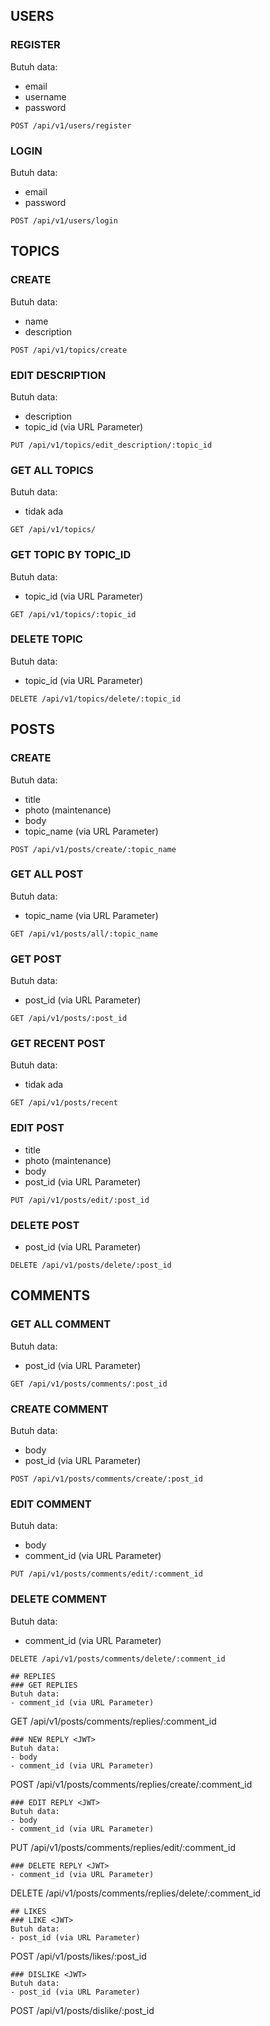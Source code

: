 ## USERS
### REGISTER
Butuh data:
- email
- username
- password
```
POST /api/v1/users/register
```
### LOGIN
Butuh data:
- email
- password
```
POST /api/v1/users/login
```
## TOPICS 
### CREATE <JWT>
Butuh data:
- name
- description
```
POST /api/v1/topics/create
```
### EDIT DESCRIPTION <JWT>
Butuh data:
- description
- topic_id (via URL Parameter)
```
PUT /api/v1/topics/edit_description/:topic_id
```
### GET ALL TOPICS
Butuh data:
- tidak ada
```
GET /api/v1/topics/
```
### GET TOPIC BY TOPIC_ID
Butuh data:
- topic_id (via URL Parameter)
```
GET /api/v1/topics/:topic_id
```
### DELETE TOPIC <JWT>
Butuh data:
- topic_id (via URL Parameter)
```
DELETE /api/v1/topics/delete/:topic_id
```
## POSTS
### CREATE <JWT>
Butuh data:
- title
- photo (maintenance)
- body
- topic_name (via URL Parameter)
```
POST /api/v1/posts/create/:topic_name
```
### GET ALL POST
Butuh data:
- topic_name (via URL Parameter)
```
GET /api/v1/posts/all/:topic_name
```
### GET POST
Butuh data:
- post_id (via URL Parameter)
```
GET /api/v1/posts/:post_id
```
### GET RECENT POST
Butuh data:
- tidak ada
```
GET /api/v1/posts/recent
```
### EDIT POST <JWT>
- title
- photo (maintenance)
- body
- post_id (via URL Parameter)
```
PUT /api/v1/posts/edit/:post_id
```
### DELETE POST <JWT>
- post_id (via URL Parameter)
```
DELETE /api/v1/posts/delete/:post_id
```
## COMMENTS
### GET ALL COMMENT
Butuh data:
- post_id (via URL Parameter)
```
GET /api/v1/posts/comments/:post_id
```
### CREATE COMMENT <JWT>
Butuh data:
- body
- post_id (via URL Parameter)
```
POST /api/v1/posts/comments/create/:post_id
```
### EDIT COMMENT <JWT>
Butuh data:
- body
- comment_id (via URL Parameter)
```
PUT /api/v1/posts/comments/edit/:comment_id
```
### DELETE COMMENT <JWT>
Butuh data:
- comment_id (via URL Parameter)
```
DELETE /api/v1/posts/comments/delete/:comment_id

## REPLIES
### GET REPLIES
Butuh data:
- comment_id (via URL Parameter)
```
GET /api/v1/posts/comments/replies/:comment_id
```
### NEW REPLY <JWT>
Butuh data:
- body
- comment_id (via URL Parameter)
```
POST /api/v1/posts/comments/replies/create/:comment_id
```
### EDIT REPLY <JWT>
Butuh data:
- body
- comment_id (via URL Parameter)
```
PUT /api/v1/posts/comments/replies/edit/:comment_id
```
### DELETE REPLY <JWT>
- comment_id (via URL Parameter)
```
DELETE /api/v1/posts/comments/replies/delete/:comment_id
```
## LIKES
### LIKE <JWT>
Butuh data:
- post_id (via URL Parameter)
```
POST /api/v1/posts/likes/:post_id
```
### DISLIKE <JWT>
Butuh data:
- post_id (via URL Parameter)
```
POST /api/v1/posts/dislike/:post_id
```
